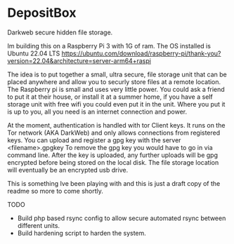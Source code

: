 # DepositBox
Darkweb secure hidden file storage.

Im building this on a Raspberry Pi 3 with 1G of ram.
The OS installed is Ubuntu 22.04 LTS https://ubuntu.com/download/raspberry-pi/thank-you?version=22.04&architecture=server-arm64+raspi

The idea is to put together a small, ultra secure, file storage unit that can be placed anywhere and allow you to securly store files at a remote location. The Raspberry pi is small and uses very little power. You could ask a friend to put it at their house, or install it at a summer home, if you have a self storage unit with free wifi you could even put it in the unit. Where you put it is up to you, all you need is an internet connection and power.

At the moment, authentication is handled with tor Client keys. It runs on the Tor network (AKA DarkWeb) and only allows connections from registered keys.
You can upload and register a gpg key with the server \<filename\>.gpgkey To remove the gpg key you would have to go in via command line.
After the key is uploaded, any further uploads will be gpg encrypted before being stored on the local disk.
The file storage location will eventually be an encrypted usb drive.

This is something Ive been playing with and this is just a draft copy of the readme so more to come shortly.
  
  
  TODO
  * Build php based rsync config to allow secure automated rsync between different units.
  * Build hardening script to harden the system.
  
